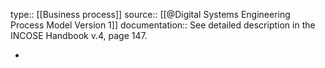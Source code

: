 type:: [[Business process]]
source:: [[@Digital Systems Engineering Process Model Version 1]]
documentation:: See detailed description in the INCOSE Handbook v.4, page 147.

-